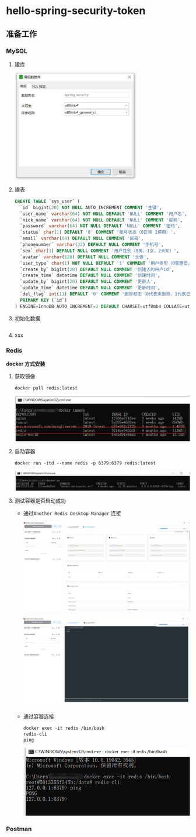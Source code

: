 # hello-spring-security-token

## 准备工作

### MySQL

1. 建库

   <img src="hello-spring-security-token.assets/image-20220426220721220.png" alt="image-20220426220721220" style="zoom:50%;" />

2. 建表

   ```sql
   CREATE TABLE `sys_user` (
     `id` bigint(20) NOT NULL AUTO_INCREMENT COMMENT '主键',
     `user_name` varchar(64) NOT NULL DEFAULT 'NULL' COMMENT '用户名',
     `nick_name` varchar(64) NOT NULL DEFAULT 'NULL' COMMENT '昵称',
     `password` varchar(64) NOT NULL DEFAULT 'NULL' COMMENT '密码',
     `status` char(1) DEFAULT '0' COMMENT '账号状态（0正常 1停用）',
     `email` varchar(64) DEFAULT NULL COMMENT '邮箱',
     `phonenumber` varchar(32) DEFAULT NULL COMMENT '手机号',
     `sex` char(1) DEFAULT NULL COMMENT '用户性别（0男，1女，2未知）',
     `avatar` varchar(128) DEFAULT NULL COMMENT '头像',
     `user_type` char(1) NOT NULL DEFAULT '1' COMMENT '用户类型（0管理员，1普通用户）',
     `create_by` bigint(20) DEFAULT NULL COMMENT '创建人的用户id',
     `create_time` datetime DEFAULT NULL COMMENT '创建时间',
     `update_by` bigint(20) DEFAULT NULL COMMENT '更新人',
     `update_time` datetime DEFAULT NULL COMMENT '更新时间',
     `del_flag` int(11) DEFAULT '0' COMMENT '删除标志（0代表未删除，1代表已删除）',
     PRIMARY KEY (`id`)
   ) ENGINE=InnoDB AUTO_INCREMENT=2 DEFAULT CHARSET=utf8mb4 COLLATE=utf8mb4_0900_ai_ci COMMENT='用户表';
   ```

3. 初始化数据

   ```sql
   
   ```

4. xxx

### Redis

**docker 方式安装**

1. 获取镜像

   ```shell
   docker pull redis:latest
   ```

   <img src="hello-spring-security-token.assets/image-20220426222449532.png" alt="image-20220426222449532" style="zoom:80%;" />

2. 启动容器

   ```shell
   docker run -itd --name redis -p 6379:6379 redis:latest
   ```

   ![image-20220426222612206](hello-spring-security-token.assets/image-20220426222612206.png)

3. 测试容器是否启动成功

   * 通过`Another Redis Desktop Manager` 连接

     <img src="hello-spring-security-token.assets/image-20220426221258221.png" alt="image-20220426221258221"  />

     ![image-20220426221336717](hello-spring-security-token.assets/image-20220426221336717.png)

   * 通过容器连接

     ```shell
     docker exec -it redis /bin/bash
     redis-cli
     ping
     ```

     <img src="hello-spring-security-token.assets/image-20220426222310083.png" alt="image-20220426222310083" style="zoom:80%;" />

   

### Postman


